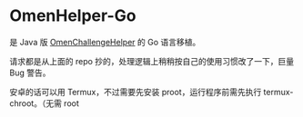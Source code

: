 # OmenHelper-Go

是 Java 版 [OmenChallengeHelper](https://github.com/jiyeme/OmenChallengeHelper) 的 Go 语言移植。

请求都是从上面的 repo 抄的，处理逻辑上稍稍按自己的使用习惯改了一下，巨量 Bug 警告。

安卓的话可以用 Termux，不过需要先安装 proot，运行程序前需先执行 termux-chroot。（无需 root
